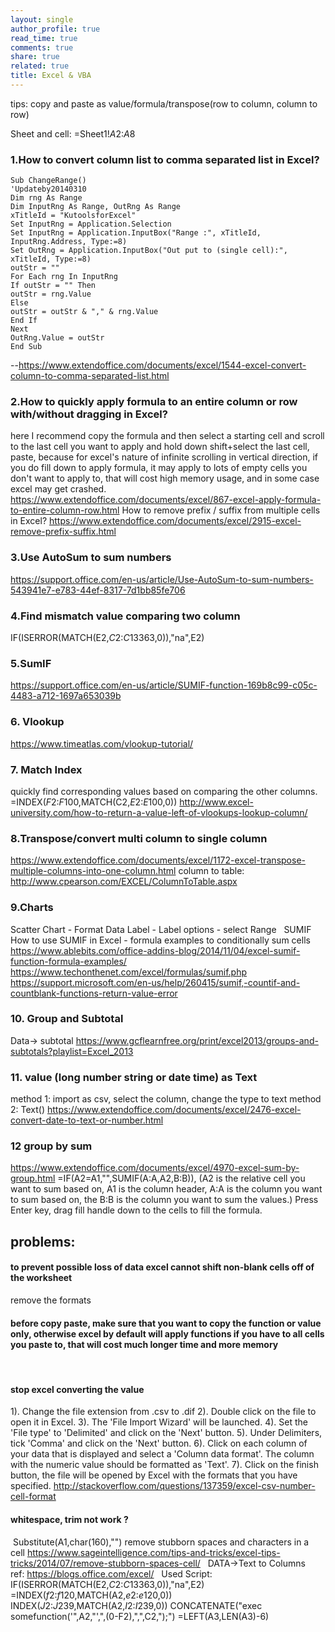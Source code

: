 ```yaml
---
layout: single
author_profile: true
read_time: true
comments: true
share: true
related: true
title: Excel & VBA
---
```


tips: copy and paste as value/formula/transpose(row to column, column to row)

Sheet and cell: =Sheet1!$A$2:$A$8

### 1.How to convert column list to comma separated list in Excel?
```
Sub ChangeRange()
'Updateby20140310
Dim rng As Range
Dim InputRng As Range, OutRng As Range
xTitleId = "KutoolsforExcel"
Set InputRng = Application.Selection
Set InputRng = Application.InputBox("Range :", xTitleId, InputRng.Address, Type:=8)
Set OutRng = Application.InputBox("Out put to (single cell):", xTitleId, Type:=8)
outStr = ""
For Each rng In InputRng
If outStr = "" Then
outStr = rng.Value
Else
outStr = outStr & "," & rng.Value
End If
Next
OutRng.Value = outStr
End Sub
```
--https://www.extendoffice.com/documents/excel/1544-excel-convert-column-to-comma-separated-list.html
 
### 2.How to quickly apply formula to an entire column or row with/without dragging in Excel?
here I recommend copy the formula and then select a starting cell and scroll to the last cell you want to apply and hold down shift+select the last cell, paste,
because for excel's nature of infinite scrolling in vertical direction, if you do fill down to apply formula, it may apply to lots of empty cells you don't want to apply to, that will cost high memory usage, and in some case excel may get crashed.
 
https://www.extendoffice.com/documents/excel/867-excel-apply-formula-to-entire-column-row.html
How to remove prefix / suffix from multiple cells in Excel?
https://www.extendoffice.com/documents/excel/2915-excel-remove-prefix-suffix.html
 
### 3.Use AutoSum to sum numbers
https://support.office.com/en-us/article/Use-AutoSum-to-sum-numbers-543941e7-e783-44ef-8317-7d1bb85fe706
 
### 4.Find mismatch value comparing two column
IF(ISERROR(MATCH(E2,$C$2:$C$13363,0)),"na",E2)

### 5.SumIF
https://support.office.com/en-us/article/SUMIF-function-169b8c99-c05c-4483-a712-1697a653039b
 
### 6. Vlookup
https://www.timeatlas.com/vlookup-tutorial/
 
### 7. Match Index
quickly find corresponding values based on comparing the other columns.
=INDEX($F$2:$F$100,MATCH(C2,$E$2:$E$100,0))
http://www.excel-university.com/how-to-return-a-value-left-of-vlookups-lookup-column/
 
### 8.Transpose/convert multi column to single column
https://www.extendoffice.com/documents/excel/1172-excel-transpose-multiple-columns-into-one-column.html
column to table: http://www.cpearson.com/EXCEL/ColumnToTable.aspx
 
### 9.Charts
Scatter Chart - Format Data Label - Label options - select Range
 
SUMIF
How to use SUMIF in Excel - formula examples to conditionally sum cells https://www.ablebits.com/office-addins-blog/2014/11/04/excel-sumif-function-formula-examples/
https://www.techonthenet.com/excel/formulas/sumif.php
https://support.microsoft.com/en-us/help/260415/sumif,-countif-and-countblank-functions-return-value-error
 
### 10. Group and Subtotal
Data-> subtotal
https://www.gcflearnfree.org/print/excel2013/groups-and-subtotals?playlist=Excel_2013
 
### 11. value (long number string or date time) as Text
method 1: import as csv, select the column, change the type to text
method 2: Text()
https://www.extendoffice.com/documents/excel/2476-excel-convert-date-to-text-or-number.html
 
### 12 group by sum
https://www.extendoffice.com/documents/excel/4970-excel-sum-by-group.html
=IF(A2=A1,"",SUMIF(A:A,A2,B:B)), (A2 is the relative cell you want to sum based on, A1 is the column header, A:A is the column you want to sum based on, the B:B is the column you want to sum the values.) Press Enter key, drag fill handle down to the cells to fill the formula.

## problems:
#### to prevent possible loss of data excel cannot shift non-blank cells off of the worksheet
remove the formats
 
#### before copy paste, make sure that you want to copy the function or value only, otherwise excel by default will apply functions if you have to all cells you paste to, that will cost much longer time and more memory
 
#### stop excel converting the value
1). Change the file extension from .csv to .dif
2). Double click on the file to open it in Excel.
3). The 'File Import Wizard' will be launched.
4). Set the 'File type' to 'Delimited' and click on the 'Next' button.
5). Under Delimiters, tick 'Comma' and click on the 'Next' button.
6). Click on each column of your data that is displayed and select a 'Column data format'. The column with the numeric value should be formatted as 'Text'.
7). Click on the finish button, the file will be opened by Excel with the formats that you have specified.
http://stackoverflow.com/questions/137359/excel-csv-number-cell-format

#### whitespace, trim not work ?
 Substitute(A1,char(160),"")
remove stubborn spaces and characters in a cell
https://www.sageintelligence.com/tips-and-tricks/excel-tips-tricks/2014/07/remove-stubborn-spaces-cell/
 
DATA->Text to Columns
 
ref:
https://blogs.office.com/excel/
 
Used Script:
IF(ISERROR(MATCH(E2,$C$2:$C$13363,0)),"na",E2)
=INDEX($f$2:$f$120,MATCH(A2,$e$2:$e$120,0))
INDEX($J$2:$J$239,MATCH(A2,$I$2:$I$239,0))
CONCATENATE("exec somefunction('",A2,"',",(0-F2),",",C2,");")
=LEFT(A3,LEN(A3)-6)